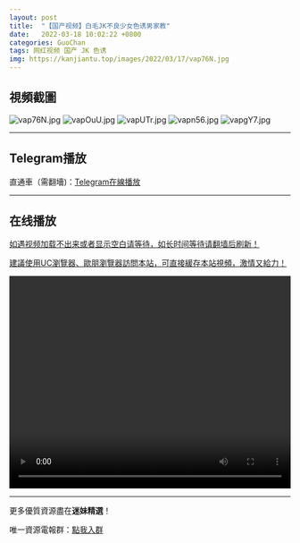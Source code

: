 ```yaml
---
layout: post
title:  "【国产视频】白毛JK不良少女色诱男家教"
date:   2022-03-18 10:02:22 +0800
categories: GuoChan
tags: 网红视频 国产 JK 色诱
img: https://kanjiantu.top/images/2022/03/17/vap76N.jpg
---
```



## 視頻截圖

![vap76N.jpg](https://kanjiantu.top/images/2022/03/17/vap76N.jpg)
![vapOuU.jpg](https://kanjiantu.top/images/2022/03/17/vapOuU.jpg)
![vapUTr.jpg](https://kanjiantu.top/images/2022/03/17/vapUTr.jpg)
![vapn56.jpg](https://kanjiantu.top/images/2022/03/17/vapn56.jpg)
![vapgY7.jpg](https://kanjiantu.top/images/2022/03/17/vapgY7.jpg)

* * *
## Telegram播放

直通車（需翻墻)：[Telegram在線播放](https://t.me/mimeijingxuan/181)

* * *
## 在线播放
<u>如遇视频加载不出来或者显示空白请等待，如长时间等待请翻墙后刷新！</u>

<u>建議使用UC瀏覽器、歐朋瀏覽器訪問本站，可直接緩存本站視頻，激情又給力！</u>
<center><video src="https://cdn.publer.io/uploads/tmp/1648497462-24441-0733-8055/ac4eb1df84aa2d3a584ffb5c31da34d9.mp4" width="100%" height="380px" controls="controls"></video></center>

* * *
更多優質資源盡在**迷妹精選**！

唯一資源電報群：[點我入群](https://t.me/mimeijingxuan)



